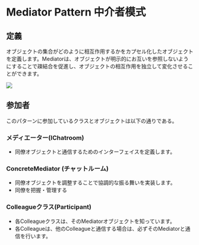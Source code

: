 # Mediator Pattern 中介者模式
## 定義

オブジェクトの集合がどのように相互作用するかをカプセル化したオブジェクトを定義します。Mediatorは、オブジェクトが明示的にお互いを参照しないようにすることで疎結合を促進し、オブジェクトの相互作用を独立して変化させることができます。

![](https://github.com/QianMo/Unity-Design-Pattern/blob/master/UML_Picture/mediator.gif)


## 参加者

このパターンに参加しているクラスとオブジェクトは以下の通りである。

### メディエーター(IChatroom)
* 同僚オブジェクトと通信するためのインターフェイスを定義します。

### ConcreteMediator (チャットルーム)
* 同僚オブジェクトを調整することで協調的な振る舞いを実装します。
* 同僚を把握・管理する

### Colleagueクラス(Participant)
* 各Colleagueクラスは、そのMediatorオブジェクトを知っています。
* 各Colleagueは、他のColleagueと通信する場合は、必ずそのMediatorと通信を行います。

